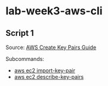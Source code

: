 # lab-week3-aws-cli

## Script 1
Source: [AWS Create Key Pairs Guide](https://docs.aws.amazon.com/AWSEC2/latest/UserGuide/create-key-pairs.html#how-to-generate-your-own-key-and-import-it-to-aws)

Subcommands:
- [aws ec2 import-key-pair](https://docs.aws.amazon.com/cli/latest/reference/ec2/import-key-pair.html)
- [aws ec2 describe-key-pairs](https://awscli.amazonaws.com/v2/documentation/api/latest/reference/ec2/describe-key-pairs.html)